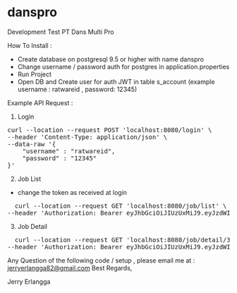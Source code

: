 # danspro
Development Test PT Dans Multi Pro

How To Install :
- Create database on postgresql 9.5 or higher with name danspro
- Change username / password auth for postgres in application.properties
- Run Project
- Open DB and Create user for auth JWT in table s_account (example username : ratwareid , password: 12345)

Example API Request :
1. Login
<pre>
curl --location --request POST 'localhost:8080/login' \
--header 'Content-Type: application/json' \
--data-raw '{
    "username" : "ratwareid",
    "password" : "12345"
}'
</pre>

2. Job List
- change the token as received at login 
<pre>
  curl --location --request GET 'localhost:8080/job/list' \
--header 'Authorization: Bearer eyJhbGciOiJIUzUxMiJ9.eyJzdWIiOiJyYXR3YXJlaWQiLCJleHAiOjE2OTI0Mzc4OTcsImlhdCI6MTY5MjQyMzQ5N30.befqs55mtbPnOopW6zCsjEBmtzO8ChDNGN3-sBzs08ZdZIE40I_s6YNR8BRNK90NuCqne8aL7KzS_l_3BiBSMg'
</pre>

3. Job Detail
<pre>
  curl --location --request GET 'localhost:8080/job/detail/32bf67e5-4971-47ce-985c-44b6b3860cdb' \
--header 'Authorization: Bearer eyJhbGciOiJIUzUxMiJ9.eyJzdWIiOiJyYXR3YXJlaWQiLCJleHAiOjE2OTI0Mzc4OTcsImlhdCI6MTY5MjQyMzQ5N30.befqs55mtbPnOopW6zCsjEBmtzO8ChDNGN3-sBzs08ZdZIE40I_s6YNR8BRNK90NuCqne8aL7KzS_l_3BiBSMg'
</pre>

Any Question of the following code / setup , please email me at : jerryerlangga82@gmail.com
Best Regards,

Jerry Erlangga
